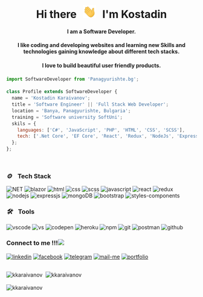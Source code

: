 <h1 align="center">
    Hi there
    <i style="margin: 0 10px;">
        <img src="https://raw.githubusercontent.com/ABSphreak/ABSphreak/master/gifs/Hi.gif" width="35"/>
    </i>
    I'm Kostadin
</h1>
<div style="text-align: center; margin: 0;">
    <h4>I am a Software Developer.</h4>
    <h4>I like coding and developing websites and learning new Skills and technologies gaining knowledge about different tech stacks.</h4>
    <h4>I love to build beautiful user friendly products.</h4>
</div>

```js
import SoftwareDeveloper from 'Panagyurishte.bg';

class Profile extends SoftwareDeveloper {
  name = 'Kostadin Karaivanov';
  title = 'Software Engineer' || 'Full Stack Web Developer';
  location = 'Banya, Panagyurishte, Bulgaria';
  training = 'Software university SoftUni';
  skils = {
    languages: ['C#', 'JavaScript', 'PHP', 'HTML', 'CSS', 'SCSS'],
    tech: ['.Net Core', 'EF Core', 'React', 'Redux', 'NodeJs', 'ExpressJs']
  };
};
```
<br/>

<h3><i style="margin: 0 15px 0 0;">⚙️</i>Tech Stack</h3>
<p align="left">
    <img src="https://img.shields.io/badge/.Net-%231999B6.svg?style=for-the-badge&logo=dotnet&logoColor=white" alt="NET"/>
    <img src="https://img.shields.io/badge/blazor-%23593d88.svg?style=for-the-badge&logo=blazor&logoColor=white" alt="blazor"/>
    <img src="https://img.shields.io/badge/html5-%23E34F26.svg?style=for-the-badge&logo=html5&logoColor=white" alt="html"/>
    <img src="https://img.shields.io/badge/css-%231572B6.svg?style=for-the-badge&logo=css3&logoColor=white" alt="css"/>
    <img src="https://img.shields.io/badge/scss-%2315726B.svg?style=for-the-badge&logo=sass&logoColor=white" alt="scss"/>
    <img src="https://img.shields.io/badge/javascript-%23323330.svg?style=for-the-badge&logo=javascript&logoColor=%23F7DF1E" alt="javascript"/>
    <img src="https://img.shields.io/badge/react-%2320232a.svg?style=for-the-badge&logo=react&logoColor=%2361DAFB" alt="react"/>
     <img src="https://img.shields.io/badge/redux-%23593d88.svg?style=for-the-badge&logo=redux&logoColor=white" alt="redux"/>
    <img src="https://img.shields.io/badge/Node.js-339933?style=for-the-badge&logo=nodedotjs&logoColor=white" alt="nodejs" />
    <img src="https://img.shields.io/badge/express.js-%23404d59.svg?style=for-the-badge&logo=express&logoColor=%2361DAFB" alt="expressjs" />
    <img src="https://img.shields.io/badge/MongoDB-%234ea94b.svg?style=for-the-badge&logo=mongodb&logoColor=white" alt="mongoDB" />
  <img src="https://img.shields.io/badge/Bootstrap-563D7C?style=for-the-badge&logo=bootstrap&logoColor=white" alt="bootstrap" />
  <img src="https://img.shields.io/badge/styled--components-FF6C37?style=for-the-badge&logo=styled-components&logoColor=white" alt="styles-components" /> 
</p>

<h3><i style="margin: 0 15px 0 0;">🛠️</i>Tools</h3>
<p align="left">
    <img src="https://img.shields.io/badge/VSCode-0078D4?style=for-the-badge&logo=visual%20studio%20code&logoColor=white" alt="vscode" />
    <img src="https://img.shields.io/badge/Visual Studio-%23593D69?style=for-the-badge&logo=visual%20studio&logoColor=white" alt="vs" />
    <img src="https://img.shields.io/badge/Codepen-000000?style=for-the-badge&logo=codepen&logoColor=white" alt="codepen" />
    <img src="https://img.shields.io/badge/Heroku-430098?style=for-the-badge&logo=heroku&logoColor=white" alt="heroku" />
    <img src="https://img.shields.io/badge/NPM-%23000000.svg?style=for-the-badge&logo=npm&logoColor=white" alt="npm"/>
    <img src="https://img.shields.io/badge/Git-f44d27?style=for-the-badge&logo=git&logoColor=white" alt="git"/>
    <img src="https://img.shields.io/badge/Postman-FF6C37?style=for-the-badge&logo=Postman&logoColor=white" alt="postman"/>
    <img src="https://img.shields.io/badge/GitHub-100000?style=for-the-badge&logo=github&logoColor=white" alt="github"/>
</p>

<h3>Connect to me !!!<img src="https://raw.githubusercontent.com/ShahriarShafin/ShahriarShafin/main/Assets/handshake.gif" width="100" /></h3>
<p align="left">
    <a href="https://www.linkedin.com/in/kostadin-karaivanov-8390061a5" target="blank"><img align="center" src="https://img.shields.io/badge/LinkedIn-0077B5?style=for-the-badge&logo=linkedin&logoColor=white" alt="linkedin" /></a>
    <a href="https://www.facebook.com/profile.php?id=100000311415045" target="blank"><img align="center" src="https://img.shields.io/badge/facebook-1879A2?style=for-the-badge&logo=facebook&logoColor=white" alt="facebook" /></a>
    <a href="https://t.me/kkaraivanov" target="blank"><img align="center" src="https://img.shields.io/badge/telegram-1877F2?style=for-the-badge&logo=telegram&logoColor=white" alt="telegram" /></a>
    <a title="kostadin.karaivanov@outlook.com" href="mailto:kostadin.karaivanov@outlook.com" target="blank"><img align="center" src="https://img.shields.io/badge/Mail-D14836?style=for-the-badge&logo=gmail&logoColor=white" alt="mail-me" /></a>
    <a href="https://kkaraivanov.github.io" target="_blank"><img align="center" src="https://img.shields.io/badge/portfolio-F25252?style=for-the-badge&logo=About.me&logoColor=white" alt="portfolio" /></a>
</p>
<br />
<div style="@media only screen and (min-width: 1024px){text-align: center;}">
    <img src="https://github-readme-stats.vercel.app/api/top-langs?username=kkaraivanov&show_icons=true&locale=en&layout=compact" alt="kkaraivanov" />
    &nbsp;<img style="@media only screen and (min-width: 1024px){max-width: 420px;}" src="https://github-readme-stats.vercel.app/api?username=kkaraivanov&show_icons=true&locale=en" alt="kkaraivanov" />

</div>
<br />
<div style="@media only screen and (min-width: 1024px){text-align: center;}">
    <img src="https://github-readme-streak-stats.herokuapp.com/?user=kkaraivanov&" alt="kkaraivanov" />
</div>
